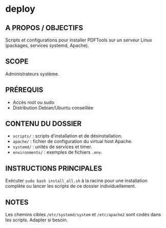 # deploy

## A PROPOS / OBJECTIFS
Scripts et configurations pour installer PDFTools sur un serveur Linux (packages, services systemd, Apache).

## SCOPE
Administrateurs système.

## PRÉREQUIS
- Accès root ou sudo
- Distribution Debian/Ubuntu conseillée

## CONTENU DU DOSSIER
- `scripts/` : scripts d’installation et de désinstallation.
- `apache/` : fichier de configuration du virtual host Apache.
- `systemd/` : unités de services et timer.
- `environments/` : exemples de fichiers `.env`.

## INSTRUCTIONS PRINCIPALES
Exécuter `sudo bash install_all.sh` à la racine pour une installation complète ou lancer les scripts de ce dossier individuellement.

## NOTES
Les chemins cibles `/etc/systemd/system` et `/etc/apache2` sont codés dans les scripts. Adapter si besoin.



